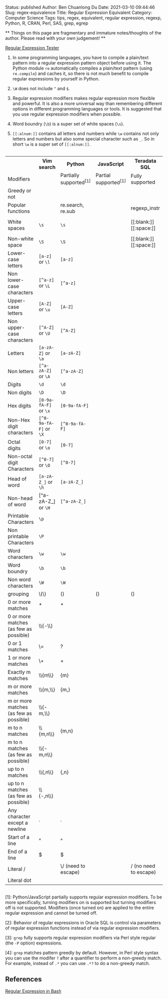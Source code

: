 Status: published
Author: Ben Chuanlong Du
Date: 2021-03-10 09:44:46
Slug: regex-equivalence
Title: Regular Expression Equivalent
Category: Computer Science
Tags: tips, regex, equivalent, regular expression, regexp, Python, R, CRAN, Perl, SAS, grep, egrep

**
Things on this page are fragmentary and immature notes/thoughts of the author. 
Please read with your own judgement!
**

[Regular Expression Tester](https://regex101.com/)


1. In some programming languages,
    you have to compile a plain/text pattern into a regular expression pattern object
    before using it.
    The Python module `re` automatically compiles a plain/text pattern 
    (using `re.compile`)
    and caches it,
    so there is not much benefit to compile regular expressions by yourself in Python.

2. `\W` does not include `^` and `$`.

3. Regular expression modifiers makes regular expression more flexible and powerful. 
    It is also a more universal way 
    than remembering different options in different programming languages or tools. 
    It is suggested that you use regular expression modifiers when possible.

4. Word boundry (`\b`) is a super set of white spaces (`\s`).

5. `[[:alnum:]]` contains all letters and numbers 
    while `\w` contains not only letters and numbers but also some special character such as `_`. 
    So in short `\w` is a super set of `[[:alnum:]]`.


<div style="overflow-x:auto;">
<table style="width:100%">
    <tr>
        <th> </th>
        <th> Vim search </th>
        <th> Python </th>
        <th> JavaScript </th>
        <th> Teradata SQL </th>
        <th> Oracle SQL </th>
        <th> grep </th>
        <th> sed </th>
    </tr>
    <tr>
        <td> Modifiers </td>
        <td> 
        </td>
        <td> 
            Partially supported<sup>[1]</sup>
        </td>
        <td> 
            Partial supported<sup>[1]</sup>
        </td>
        <td> Fully supported </td>
        <td> 
            Not supported<sup>[2]</sup> 
        </td>
        <td> Fully suppoted[3] </td>
        <td> </td>
    </tr>
    <tr>
        <td> Greedy or not</td>
        <td> 
        </td>
        <td> 
        </td>
        <td> 
        </td>
        <td> 
        </td>
        <td> 
        </td>
        <td> 
            Both<sup>[4]</sup>
        </td>
        <td> </td>
    </tr>
    <tr>
        <td> Popular functions </td>
        <td> 
        </td>
        <td> 
            re.search, re.sub
        </td>
        <td> 
        </td>
        <td> 
            regexp_instr
        </td>
        <td> 
        </td>
        <td> </td>
        <td> </td>
    </tr>
    <tr>
        <td> White spaces </td>
        <td> 
            <code>\s</code>
        </td>
        <td> 
            <code>\s</code>
        </td>
        <td> 
        </td>
        <td> 
            [[:blank:]]
            [[:space:]]
        </td>
        <td> 
        </td>
        <td> 
            <code>\s</code> or <code>[[:space:]]</code>
        </td>
        <td> 
            <code>[[:space:]]</code> (recommended) or <code>\s</code>
        </td>
    </tr>
    <tr>
        <td> Non-white space </td>
        <td> 
            <code>\S</code>
        </td>
        <td> 
            <code>\S</code>
        </td>
        <td> 
        </td>
        <td> 
            [[:blank:]]
            [[:space:]]
        </td>
        <td> 
        </td>
        <td> 
            <code>\S</code>
        </td>
        <td> 
            <code>[^[:space:]]</code> or <code>\S</code>
        </td>
    </tr>
    <tr>
        <td> 
            Lower-case letters
        </td>
        <td> 
            <code>[a-z]</code> or <code>\l</code>
        </td>
        <td> 
            <code>[a-z]</code>
        </td>
        <td> 
        </td>
        <td> 
        </td>
        <td> 
        </td>
        <td> 
            <code>[a-z]</code>
        </td>
        <td> 
            <code>[a-z]</code>
        </td>
    </tr>
    <tr>
        <td> 
            Non lower-case characters
        </td>
        <td> 
            <code>[^a-z]</code> or <code>\L</code>
        </td>
        <td> 
            <code>[^a-z]</code>
        </td>
        <td> 
        </td>
        <td> 
        </td>
        <td> 
        </td>
        <td> 
            <code>[^a-z]</code>
        </td>
        <td> 
            <code>[^a-z]</code>
        </td>
    </tr>
    <tr>
        <td> 
            Upper-case letters
        </td>
        <td> 
            <code>[A-Z]</code> or <code>\u</code>
        </td>
        <td> 
            <code>[A-Z]</code>
        </td>
        <td> 
        </td>
        <td> 
        </td>
        <td> 
        </td>
        <td> 
            <code>[A-Z]</code>
        </td>
        <td> 
            <code>[A-Z]</code>
        </td>
    </tr>
    <tr>
        <td> 
            Non upper-case characters
        </td>
        <td> 
            <code>[^A-Z]</code> or <code>\U</code>
        </td>
        <td> 
            <code>[^A-Z]</code>
        </td>
        <td> 
        </td>
        <td> 
        </td>
        <td> 
        </td>
        <td> 
            <code>[^A-Z]</code>
        </td>
        <td> 
            <code>[^A-Z]</code>
        </td>
    </tr>
    <tr>
        <td> 
            Letters
        </td>
        <td> 
            <code>[a-zA-Z]</code> or <code>\a</code>
        </td>
        <td> 
            <code>[a-zA-Z]</code>
        </td>
        <td> 
        </td>
        <td> 
        </td>
        <td> 
        </td>
        <td> 
            <code>[a-zA-Z]</code>
        </td>
        <td> 
            <code>[a-zA-Z]</code>
        </td>
    </tr>
    <tr>
        <td> 
            Non letters
        </td>
        <td> 
            <code>[^a-zA-Z]</code> or <code>\A</code>
        </td>
        <td> 
            <code>[^a-zA-Z]</code>
        </td>
        <td> 
        </td>
        <td> 
        </td>
        <td> 
        </td>
        <td> 
            <code>[^a-zA-Z]</code>
        </td>
        <td> 
            <code>[^a-zA-Z]</code>
        </td>
    </tr>
    <tr>
        <td> 
            Digits
        </td>
        <td> 
            <code>\d</code>
        </td>
        <td> 
            <code>\d</code>
        </td>
        <td> 
        </td>
        <td> 
        </td>
        <td> 
        </td>
        <td> 
            <code>[[:digit:]]</code>
        </td>
        <td> 
            <code>\d</code>
        </td>
    </tr>
    <tr>
        <td> 
            Non digits
        </td>
        <td> 
            <code>\D</code>
        </td>
        <td> 
            <code>\D</code>
        </td>
        <td> 
        </td>
        <td> 
        </td>
        <td> 
        </td>
        <td> 
            <code>[^[:digit:]]</code>
        </td>
        <td> 
            <code>\D</code>
        </td>
    </tr>
    <tr>
        <td> 
            Hex digits
        </td>
        <td> 
            <code>[0-9a-fA-F]</code> or <code>\x</code>
        </td>
        <td> 
            <code>[0-9a-fA-F]</code>
        </td>
        <td> 
        </td>
        <td> 
        </td>
        <td> 
        </td>
        <td> 
            <code>[0-9a-fA-F]</code>
        </td>
        <td> 
            <code>[0-9a-fA-F]</code>
        </td>
    </tr>
    <tr>
        <td> 
            Non-Hex digit characters
        </td>
        <td> 
            <code>[^0-9a-fA-F]</code> or <code>\X</code>
        </td>
        <td> 
            <code>[^0-9a-fA-F]</code>
        </td>
        <td> 
        </td>
        <td> 
        </td>
        <td> 
        </td>
        <td> 
            <code>[^0-9a-fA-F]</code>
        </td>
        <td> 
            <code>[^0-9a-fA-F]</code>
        </td>
    </tr>
    <tr>
        <td> 
            Octal digits
        </td>
        <td> 
            <code>[0-7]</code> or <code>\o</code>
        </td>
        <td> 
            <code>[0-7]</code>
        </td>
        <td> 
        </td>
        <td> 
        </td>
        <td> 
        </td>
        <td> 
            <code>[0-7]</code>
        </td>
        <td> 
            <code>[0-7]</code>
        </td>
    </tr>
    <tr>
        <td> 
            Non-octal digit Characters
        </td>
        <td> 
            <code>[^0-7]</code> or <code>\O</code>
        </td>
        <td> 
            <code>[^0-7]</code>
        </td>
        <td> 
        </td>
        <td> 
        </td>
        <td> 
        </td>
        <td> 
            <code>[^0-7]</code>
        </td>
        <td> 
            <code>[^0-7]</code>
        </td>
    </tr>
    <tr>
        <td> 
            Head of word
        </td>
        <td> 
            <code>[a-zA-Z_]</code> or <code>\h</code>
        </td>
        <td> 
            <code>[a-zA-Z_]</code>
        </td>
        <td> 
        </td>
        <td> 
        </td>
        <td> 
        </td>
        <td> 
            <code>[a-zA-Z_]</code>
        </td>
        <td> 
            <code>[a-zA-Z_]</code>
        </td>
    </tr>
    <tr>
        <td> 
            Non-head of word
        </td>
        <td> 
            <code<code>[^a-zA-Z_]</code> or <code>\H</code>
        </td>
        <td> 
            <code>[^a-zA-Z_]</code>
        </td>
        <td> 
        </td>
        <td> 
        </td>
        <td> 
        </td>
        <td> 
            <code>[^a-zA-Z_]</code>
        </td>
        <td> 
            <code>[^a-zA-Z_]</code>
        </td>
    </tr>
    <tr>
        <td> 
            Printable Characters
        </td>
        <td> 
            <code>\p</code>
        </td>
        <td> 
        </td>
        <td> 
        </td>
        <td> 
        </td>
        <td> 
        </td>
        <td> 
        </td>
        <td> 
        </td>
    </tr>
    <tr>
        <td> 
            Non printable Characters
        </td>
        <td> 
            <code>\P</code>
        </td>
        <td> 
        </td>
        <td> 
        </td>
        <td> 
        </td>
        <td> 
        </td>
        <td> 
        </td>
        <td> 
        </td>
    </tr>
    <tr>
        <td> 
            Word characters
        </td>
        <td> 
            <code>\w</code>
        </td>
        <td> 
            <code>\w</code>
        </td>
        <td> 
        </td>
        <td> 
        </td>
        <td> 
        </td>
        <td> 
            <code>\w</code>
        </td>
        <td> 
            <code>\w</code>
        </td>
    </tr>
    <tr>
        <td> 
            Word boundry
        </td>
        <td> 
            <code>\b</code>
        </td>
        <td> 
            <code>\b</code>
        </td>
        <td> 
        </td>
        <td> 
        </td>
        <td> 
        </td>
        <td> 
            <code>\b</code>
        </td>
        <td> 
            <code>\b</code>
        </td>
    </tr>
    <tr>
        <td> 
            Non word characters
        </td>
        <td> 
            <code>\W</code>
        </td>
        <td> 
            <code>\W</code>
        </td>
        <td> 
        </td>
        <td> 
        </td>
        <td> 
        </td>
        <td> 
            <code>\W</code>
        </td>
        <td> 
            <code>\W</code>
        </td>
    </tr>
    <tr>
        <td> 
            grouping
        </td>
        <td> 
            \(\)
        </td>
        <td> 
            ()
        </td>
        <td> 
            ()
        </td>
        <td> 
            ()
        </td>
        <td> 
            ()
        </td>
        <td> 
            \(\)
        </td>
        <td> 
            ()
        </td>
    </tr>
    <tr>
        <td> 
            0 or more matches
        </td>
        <td> 
            *
        </td>
        <td> 
            *
        </td>
        <td> 
        </td>
        <td> 
        </td>
        <td> 
        </td>
        <td> 
            *
        </td>
        <td> 
            *
        </td>
    </tr>
    <tr>
        <td> 
            0 or more matches (as few as possible)
        </td>
        <td> 
            \\{-\\}
        </td>
        <td> 
        </td>
        <td> 
        </td>
        <td> 
        </td>
        <td> 
        </td>
        <td> 
        </td>
        <td> 
        </td>
    </tr>
    <tr>
        <td> 
            0 or 1 matches
        </td>
        <td> 
            \=
        </td>
        <td> 
            ?
        </td>
        <td> 
        </td>
        <td> 
        </td>
        <td> 
        </td>
        <td> 
            ?
        </td>
        <td> 
            ?
        </td>
    </tr>
    <tr>
        <td> 
            1 or more matches
        </td> 
        <td> 
            \+
        </td>
        <td> 
            +
        </td>
        <td> </td>
        <td> </td>
        <td> </td>
        <td> 
            +
        </td>
        <td> 
            +
        </td>
    </tr>
    <tr>
        <td> 
            Exactly m matches
        </td>
        <td> 
            \\{m\\}
        </td>
        <td> 
            {m}
        </td>
        <td> 
        </td>
        <td> 
        </td>
        <td> 
        </td>
        <td> 
            {m}
        </td>
        <td> 
            {m}
        </td>
    </tr>
    <tr>
        <td> 
            m or more matches
        </td>
        <td> 
            \\{m,\\}
        </td>
        <td> 
            {m,}
        </td>
        <td> 
        </td>
        <td> 
        </td>
        <td> 
        </td>
        <td> 
            {m,}
        </td>
        <td> 
            {m,}
        </td>
    </tr>
    <tr>
        <td> 
            m or more matches (as few as possible)
        </td>
        <td> 
            \\{-m,\\}
        </td>
        <td> 
        </td>
        <td> 
        </td>
        <td> 
        </td>
        <td> 
        </td>
        <td> 
        </td>
        <td> 
        </td>
    </tr>
    <tr>
        <td> 
            m to n matches
        </td>
        <td> 
            \\{m,n\\}
        </td>
        <td> 
            {m,n}
        </td>
        <td> </td>
        <td> </td>
        <td> </td>
        <td> 
            {m,n}
        </td>
        <td> 
            {m,n}
        </td>
    </tr>
    <tr>
        <td> 
            m to n matches (as few as possible)
        </td>
        <td> 
            \\{-m,n\\}
        </td> 
        <td> </td> 
        <td> </td> 
        <td> </td> 
        <td> </td> 
        <td> </td> 
        <td> </td>
    </tr>
    <tr>
        <td> 
            up to n matches
        </td>
        <td> 
            \\{,n\\}
        </td>
        <td> 
            {,n}
        </td>
        <td> </td>
        <td> </td>
        <td> </td>
        <td> 
            {,n}
        </td>
        <td> 
            {,n}
        </td>
    </tr>
    <tr>
        <td> 
            up to n matches (as few as possible)
        </td>
        <td> 
            \\{-,n\\}
        </td>
        <td> </td>
        <td> </td>
        <td> </td>
        <td> </td>
        <td> </td>
        <td> </td>
    </tr>
    <tr>
        <td> 
            Any character except a newline
        </td>
        <td> 
            .
        </td>
        <td> 
            .
        </td>
        <td> 
        </td>
        <td> 
        </td>
        <td> 
        </td>
        <td> 
            .
        </td>
        <td> 
            .
        </td>
    </tr>
    <tr>
        <td> 
            Start of a line
        </td>
        <td> 
            ^
        </td>
        <td> 
            ^
        </td>
        <td> 
        </td>
        <td> 
        </td>
        <td> 
        </td>
        <td> 
            ^
        </td>
        <td> 
            ^
        </td>
    </tr>
    <tr>
        <td> 
            End of a line
        </td>
        <td> 
            $
        </td>
        <td> 
            $
        </td>
        <td> 
        </td>
        <td> 
        </td>
        <td> 
        </td>
        <td> 
            $
        </td>
        <td> 
            $
        </td>
    </tr>
    <tr>
        <td> 
            Literal /
        </td>
        <td> 
        </td>
        <td> 
            \/ (need to escape)
        </td> 
        <td> 
        </td>
        <td> 
            / (no need to escape)
        </td>
        <td> 
        </td>
        <td> 
        </td>
    </tr>
    <tr>
        <td> 
            Literal dot
        </td>
        <td> </td>
        <td> </td>
        <td> </td>
        <td> </td>
        <td> </td>
        <td> </td>
        <td> 
            \\.
        </td>
    </tr>
</table>
</div>

[1]: Python/JavaScript partially supports regular expression modifiers.
    To be more specifically,
    turning modifiers on is supported
    but turning modifiers off is not supported.
    Modifiers (once turned on) are applied to the entire regular expression
    and cannot be turned off.

[2]: Behavior of regular expressions in Oracle SQL 
    is control via parameters of regular expression  functions 
    instead of via regular expression modifiers.

[3]: `grep` fully supports regular expression modifiers 
    via Perl style regular (the `-P` option) expressions.

[4]: `grep` matches pattern greedly by default.
    However, 
    in Perl style syntax you can use the modifer `?` after a quantifier to perform a non-greedy match.
    For example, 
    instead of `.*` you can use `.*?` to do a non-greedy match.
## References

[Regular Expression in Bash](http://www.legendu.net/misc/blog/regular-expression-in-bash/)
